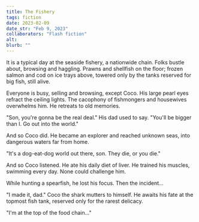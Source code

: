 ```yaml
---
title: The Fishery
tags: fiction
date: 2023-02-09
date_str: "Feb 9, 2023"
collaborators: "Flash fiction"
alt: 
blurb: ""
---
```


It is a typical day at the seaside fishery, a nationwide chain. Folks bustle about, browsing and haggling. Prawns and shellfish on the floor; frozen salmon and cod on ice trays above, towered only by the tanks reserved for big fish, still alive. 

Everyone is busy, selling and browsing, except Coco. His large pearl eyes refract the ceiling lights. The cacophony of fishmongers and housewives overwhelms him. He retreats to old memories. 

"Son, you're gonna be the real deal." His dad used to say. "You'll be bigger than I. Go out into the world." 

And so Coco did. He became an explorer and reached unknown seas, into dangerous waters far from home. 

"It's a dog-eat-dog world out there, son. They die, or you die."

And so Coco listened. He ate his daily diet of liver. He trained his muscles, swimming every day. None could challenge him. 

While hunting a spearfish, he lost his focus. Then the incident...

"I made it, dad." Coco the shark mutters to himself. He awaits his fate at the topmost fish tank, reserved only for the rarest delicacy. 

"I'm at the top of the food chain..."
